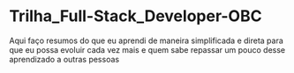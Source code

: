 # Trilha_Full-Stack_Developer-OBC
 Aqui faço resumos do que eu aprendi de maneira simplificada e direta para que eu possa evoluir cada vez mais e quem sabe repassar um pouco desse aprendizado a outras pessoas
